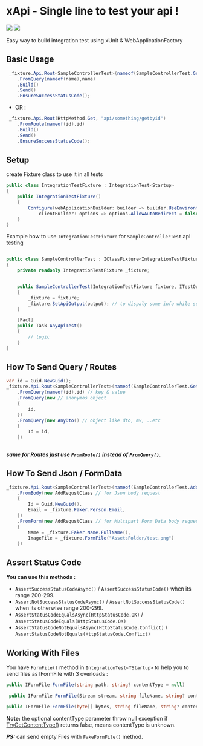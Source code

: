 
# xApi - Single line to test your api !
![](https://img.shields.io/nuget/dt/Neptunee.xApi)
[![](https://img.shields.io/nuget/v/Neptunee.xApi)](https://www.nuget.org/packages/Neptunee.xApi)

Easy way to build integration test using xUnit & WebApplicationFactory

## Basic Usage

```csharp
 _fixture.Api.Rout<SampleControllerTest>(nameof(SampleControllerTest.GetAll))
    .FromQuery(nameof(name),name)
    .Build()
    .Send()
    .EnsureSuccessStatusCode();
``` 

* OR :

```csharp
 _fixture.Api.Rout(HttpMethod.Get, "api/something/getbyid")
    .FromRoute(nameof(id),id)
    .Build()
    .Send()
    .EnsureSuccessStatusCode();
```

## Setup

create Fixture class to use it in all tests

```csharp
public class IntegrationTestFixture : IntegrationTest<Startup>
{
    public IntegrationTestFixture()
    {
        Configure(webApplicationBuilder: builder => builder.UseEnvironment(Environments.Development),
            clientBuilder: options => options.AllowAutoRedirect = false);
    }
}
```

Example how to use ```IntegrationTestFixture``` for ```SampleControllerTest``` api testing

```csharp

public class SampleControllerTest : IClassFixture<IntegrationTestFixture>
{
    private readonly IntegrationTestFixture _fixture;


    public SampleControllerTest(IntegrationTestFixture fixture, ITestOutputHelper output)
    {
        _fixture = fixture;
        _fixture.SetApiOutput(output); // to dispaly some info while sending apis (url , request , response , status code ..)
    }

    [Fact]
    public Task AnyApiTest()
    {
        // logic
    }
}
```

## How To Send Query / Routes

```csharp
var id = Guid.NewGuid();
_fixture.Api.Rout<SampleControllerTest>(nameof(SampleControllerTest.Get))
    .FromQuery(nameof(id),id) // key & value
    .FromQuery(new // anonymos object
    {
        id,
    })
    .FromQuery(new AnyDto() // object like dto, mv, ..etc
    {
        Id = id,
    })
    
```
***same for Routes just use ```FromRoute()``` instead of ```FromQuery()```.***

## How To Send Json / FormData

```csharp
_fixture.Api.Rout<SampleControllerTest>(nameof(SampleControllerTest.Add))
    .FromBody(new AddRequstClass // for Json body request
    {
        Id = Guid.NewGuid(),
        Email = _fixture.Faker.Person.Email,
    })
    .FromForm(new AddRequstClass // for Multipart Form Data body request
    {
        Name = _fixture.Faker.Name.FullName(),
        ImageFile = _fixture.FormFile("AssetsFolder/test.png")
    })    
```

## Assert Status Code

**You can use this methods :**

* ```AssertSuccessStatusCodeAsync()``` / ```AssertSuccessStatusCode()``` when its range 200-299.
* ```AssertNotSuccessStatusCodeAsync()``` / ```AssertNotSuccessStatusCode()``` when its otherwise range 200-299.
* ```AssertStatusCodeEqualsAsync(HttpStatusCode.OK)``` / ```AssertStatusCodeEquals(HttpStatusCode.OK)```
* ```AssertStatusCodeNotEqualsAsync(HttpStatusCode.Conflict)``` / ```AssertStatusCodeNotEquals(HttpStatusCode.Conflict)```

## Working With Files
You have ```FormFile()``` method in ```IntegrationTest<TStartup>``` to help you to send files as IFormFile with 3 overloads :
```csharp
public IFormFile FormFile(string path, string? contentType = null)
```
```csharp
 public IFormFile FormFile(Stream stream, string fileName, string? contentType = null)
```
```csharp
public IFormFile FormFile(byte[] bytes, string fileName, string? contentType = null)
```
**Note:** the optional contentType parameter throw null exception if [TryGetContentType()]("https://github.com/dotnet/aspnetcore/blob/main/src/Middleware/StaticFiles/src/FileExtensionContentTypeProvider.cs#L432")
returns false, means contentType is unknown.

***PS:*** can send empty Files with ```FakeFormFile()``` method.